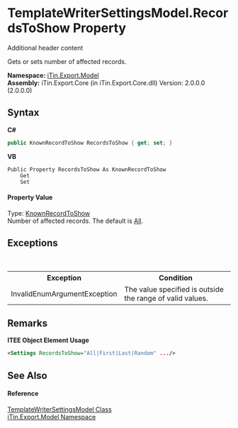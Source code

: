 # TemplateWriterSettingsModel.RecordsToShow Property 
Additional header content 

Gets or sets number of affected records.

**Namespace:**&nbsp;<a href="N_iTin_Export_Model">iTin.Export.Model</a><br />**Assembly:**&nbsp;iTin.Export.Core (in iTin.Export.Core.dll) Version: 2.0.0.0 (2.0.0.0)

## Syntax

**C#**<br />
``` C#
public KnownRecordToShow RecordsToShow { get; set; }
```

**VB**<br />
``` VB
Public Property RecordsToShow As KnownRecordToShow
	Get
	Set
```


#### Property Value
Type: <a href="T_iTin_Export_Model_KnownRecordToShow">KnownRecordToShow</a><br />Number of affected records. The default is <a href="T_iTin_Export_Model_KnownRecordToShow">All</a>.

## Exceptions
&nbsp;<table><tr><th>Exception</th><th>Condition</th></tr><tr><td>InvalidEnumArgumentException</td><td>The value specified is outside the range of valid values.</td></tr></table>

## Remarks

**ITEE Object Element Usage**<br />
``` XML
<Settings RecordsToShow="All|First|Last|Random" .../>
```


## See Also


#### Reference
<a href="T_iTin_Export_Model_TemplateWriterSettingsModel">TemplateWriterSettingsModel Class</a><br /><a href="N_iTin_Export_Model">iTin.Export.Model Namespace</a><br />